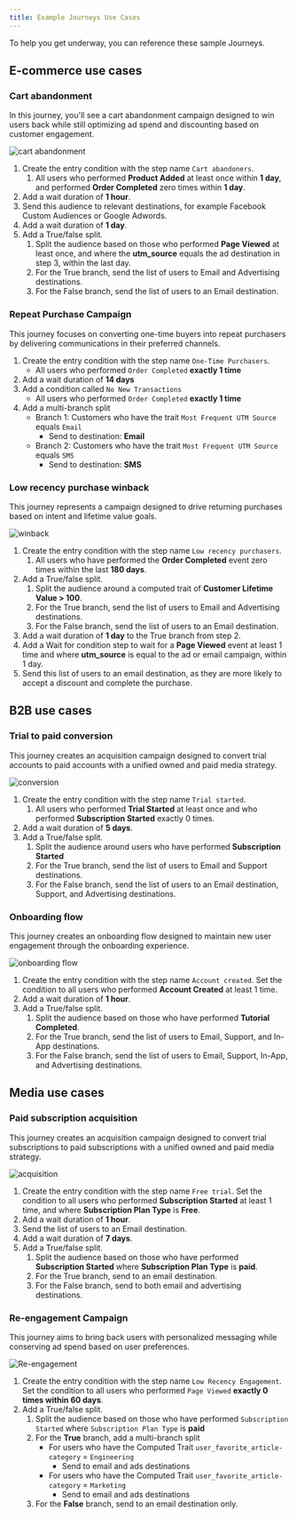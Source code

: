 ```yaml
---
title: Example Journeys Use Cases
---
```


To help you get underway, you can reference these sample Journeys.

## E-commerce use cases

### Cart abandonment

In this journey, you'll see a cart abandonment campaign designed to win users back while still optimizing ad spend and discounting based on customer engagement.

![cart abandonment](images/journey_cart-abandonment.png)

1. Create the entry condition with the step name `Cart abandoners`.
   1. All users who performed **Product Added** at least once within **1 day**, and performed **Order Completed** zero times within **1 day**.
2. Add a wait duration of **1 hour**.
3. Send this audience to relevant destinations, for example Facebook Custom Audiences or Google Adwords.
4. Add a wait duration of **1 day**.
5. Add a True/false split.
   1. Split the audience based on those who performed **Page Viewed** at least once, and where the **utm_source** equals the ad destination in step 3, within the last day.
   2. For the True branch, send the list of users to Email and Advertising destinations.
   3. For the False branch, send the list of users to an Email destination.

### Repeat Purchase Campaign

This journey focuses on converting one-time buyers into repeat purchasers by delivering communications in their preferred channels.

1. Create the entry condition with the step name `One-Time Purchasers`.
   - All users who performed `Order Completed` **exactly 1 time**
2. Add a wait duration of **14 days**
3. Add a condition called `No New Transactions`
   - All users who performed `Order Completed` **exactly 1 time**
4. Add a multi-branch split
   - Branch 1: Customers who have the trait `Most Frequent UTM Source` equals `Email`
     - Send to destination: **Email**
   - Branch 2: Customers who have the trait `Most Frequent UTM Source` equals `SMS`
     - Send to destination: **SMS**


### Low recency purchase winback

This journey represents a campaign designed to drive returning purchases based on intent and lifetime value goals.

![winback](images/journey_winback.png)

1. Create the entry condition with the step name `Low recency purchasers`.
   1. All users who have performed the **Order Completed** event zero times within the last **180 days**.
2. Add a True/false split.
   1. Split the audience around a computed trait of **Customer Lifetime Value > 100**.
   2. For the True branch, send the list of users to Email and Advertising destinations.
   3. For the False branch, send the list of users to an Email destination.
3. Add a wait duration of **1 day** to the True branch from step 2.
4. Add a Wait for condition step to wait for a **Page Viewed** event at least 1 time and where **utm_source** is equal to the ad or email campaign, within 1 day.
5. Send this list of users to an email destination, as they are more likely to accept a discount and complete the purchase.

## B2B use cases

### Trial to paid conversion
This journey creates an acquisition campaign designed to convert trial accounts to paid accounts with a unified owned and paid media strategy.

![conversion](images/journey_conversion.png)

1. Create the entry condition with the step name `Trial started`.
   1. All users who performed **Trial Started** at least once and who performed **Subscription Started** exactly 0 times.
2. Add a wait duration of **5 days**.
3. Add a True/false split.
   1. Split the audience around users who have performed **Subscription Started**
   2. For the True branch, send the list of users to Email and Support destinations.
   3. For the False branch, send the list of users to an Email destination, Support, and Advertising destinations.

### Onboarding flow

This journey creates an onboarding flow designed to maintain new user engagement through the onboarding experience.

![onboarding flow](images/journey_onboarding.png)

1. Create the entry condition with the step name `Account created`. Set the condition to all users who performed **Account Created** at least 1 time.
2. Add a wait duration of **1 hour**.
3. Add a True/false split.
   1. Split the audience based on those who have performed **Tutorial Completed**.
   2. For the True branch, send the list of users to Email, Support, and In-App destinations.
   3. For the False branch, send the list of users to Email, Support, In-App, and Advertising destinations.

## Media use cases

### Paid subscription acquisition

This journey creates an acquisition campaign designed to convert trial subscriptions to paid subscriptions with a unified owned and paid media strategy.

![acquisition](images/journey_acquisition.png)

1. Create the entry condition with the step name `Free trial`. Set the condition to all users who performed **Subscription Started** at least 1 time, and where **Subscription Plan Type** is **Free**.
2. Add a wait duration of **1 hour**.
3. Send the list of users to an Email destination.
4. Add a wait duration of **7 days**.
5. Add a True/false split.
   1. Split the audience based on those who have performed **Subscription Started** where **Subscription Plan Type** is **paid**.
   2. For the True branch, send to an email destination.
   3. For the False branch, send to both email and advertising destinations.

### Re-engagement Campaign

This journey aims to bring back users with personalized messaging while conserving ad spend based on user preferences.

![Re-engagement](images/journey_re-engagement.png)

1. Create the entry condition with the step name `Low Recency Engagement`. Set the condition to all users who performed `Page Viewed` **exactly 0 times within 60 days**.
2. Add a True/false split.
   1. Split the audience based on those who have performed `Subscription Started` where `Subscription Plan Type` is **paid**
   2. For the **True** branch, add a multi-branch split
      - For users who have the Computed Trait `user_favorite_article-category` = `Engineering`
        - Send to email and ads destinations
      - For users who have the Computed Trait `user_favorite_article-category` = `Marketing`
        - Send to email and ads destinations
   3. For the **False** branch, send to an email destination only.